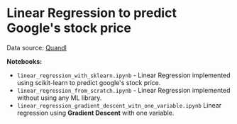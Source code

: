 # Linear Regression to predict Google's stock price

Data source: [Quandl](https://www.quandl.com/product/WIKIP/WIKI/PRICES-Quandl-End-Of-Day-Stocks-Info)

**Notebooks:**

* `linear_regression_with_sklearn.ipynb` - Linear Regression implemented using scikit-learn to predict google's stock price.
* `linear_regression_from_scratch.ipynb` - Linear Regression implemented without using any ML library.
* `linear_regression_gradient_descent_witn_one_variable.ipynb` Linear regression using **Gradient Descent** with one variable.